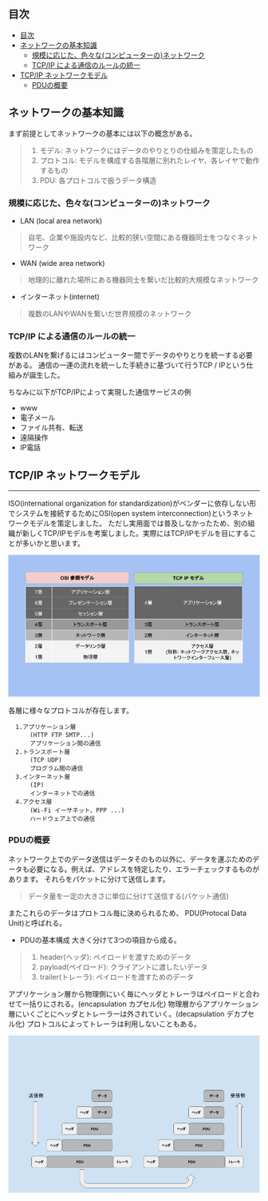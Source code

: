 ## 目次

<!-- TOC -->

- [目次](#目次)
- [ネットワークの基本知識](#ネットワークの基本知識)
  - [規模に応じた、色々な(コンピューターの)ネットワーク](#規模に応じた色々なコンピューターのネットワーク)
  - [TCP/IP による通信のルールの統一](#tcpip-による通信のルールの統一)
- [TCP/IP ネットワークモデル](#tcpip-ネットワークモデル)
  - [PDUの概要](#pduの概要)

<!-- /TOC -->

## ネットワークの基本知識

まず前提としてネットワークの基本には以下の概念がある。

>1. モデル: ネットワークにはデータのやりとりの仕組みを策定したもの
>2. プロトコル: モデルを構成する各階層に別れたレイヤ、各レイヤで動作するもの
>3. PDU: 各プロトコルで扱うデータ構造

### 規模に応じた、色々な(コンピューターの)ネットワーク
- LAN (local area network)
> 自宅、企業や施設内など、比較的狭い空間にある機器同士をつなぐネットワーク
- WAN (wide area network)
>地理的に離れた場所にある機器同士を繋いだ比較的大規模なネットワーク
- インターネット(internet)
>複数のLANやWANを繋いだ世界規模のネットワーク

### TCP/IP による通信のルールの統一
複数のLANを繋げるにはコンピューター間でデータのやりとりを統一する必要がある。
通信の一連の流れを統一した手続きに基づいて行うTCP / IPという仕組みが誕生した。

ちなみに以下がTCP/IPによって実現した通信サービスの例

- www
- 電子メール
- ファイル共有、転送
- 遠隔操作
- IP電話


## TCP/IP ネットワークモデル

***

ISO(international organization for standardization)がベンダーに依存しない形でシステムを接続するためにOSI(open system interconnection)というネットワークモデルを策定しました。
ただし実用面では普及しなかったため、別の組織が新しくTCP/IPモデルを考案しました。実際にはTCP/IPモデルを目にすることが多いかと思います。

![画像](https://raw.githubusercontent.com/digitter/blogs/master/article/Network/IP_TCP/image/osi_vs_tcp_ip.jpg)

各層に様々なプロトコルが存在します。

```
  1.アプリケーション層
      (HTTP FTP SMTP...)
      アプリケーション間の通信
  2.トランスポート層
      (TCP UDP)
      プログラム間の通信
  3.インターネット層
      (IP)
      インターネットでの通信
  4.アクセス層
      (Wi-Fi イーサネット、PPP ...)
      ハードウェア上での通信
```

### PDUの概要

ネットワーク上でのデータ送信はデータそのもの以外に、データを運ぶためのデータも必要になる。例えば、アドレスを特定したり、エラーチェックするものがあります。
それらをパケットに分けて送信します。

>データ量を一定の大きさに単位に分けて送信する(パケット通信)

またこれらのデータはプロトコル毎に決められるため、
PDU(Protocal Data Unit)と呼ばれる。

- PDUの基本構成
大きく分けて3つの項目から成る。

>1. header(ヘッダ): ペイロードを渡すためのデータ
>2. payload(ペイロード): クライアントに渡したいデータ
>3. trailer(トレーラ): ペイロードを渡すためのデータ

アプリケーション層から物理側にいく毎にヘッダとトレーラはペイロードと合わせて一括りにされる。(encapsulation カプセル化)
物理層からアプリケーション層にいくごとにヘッダとトレーラーは外されていく。(decapsulation デカプセル化)
プロトコルによってトレーラは利用しないこともある。

![画像](https://github.com/digitter/blogs/blob/master/article/Network/IP_TCP/image/PDU.jpg?raw=true)
